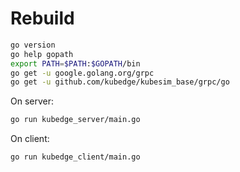 # Rebuild

```bash
go version
go help gopath
export PATH=$PATH:$GOPATH/bin
go get -u google.golang.org/grpc
go get -u github.com/kubedge/kubesim_base/grpc/go
```

On server:
```bash
go run kubedge_server/main.go
```

On client:
```bash
go run kubedge_client/main.go
```
